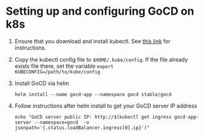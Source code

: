 # Setting up and configuring GoCD on k8s

1. Ensure that you download and install kubectl. See [this link](https://kubernetes.io/docs/tasks/tools/install-kubectl/#install-kubectl-on-linux) for instructions.
2. Copy the kubectl config file to `$HOME/.kube/config`. If the file already exists file there, set the variable `export KUBECONFIG=/path/to/kube/config`
3. Install GoCD via helm

    ```
    helm install --name gocd-app --namespace gocd stable/gocd
    ```

4. Follow instructions after helm install to get your GoCD server IP address

    ```
    echo "GoCD server public IP: http://$(kubectl get ingress gocd-app-server --namespace=gocd  -o jsonpath='{.status.loadBalancer.ingress[0].ip}')"
    ```